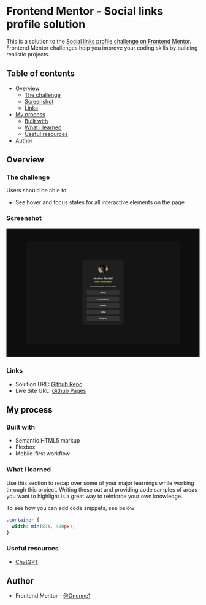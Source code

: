# Frontend Mentor - Social links profile solution

This is a solution to the [Social links profile challenge on Frontend Mentor](https://www.frontendmentor.io/challenges/social-links-profile-UG32l9m6dQ). Frontend Mentor challenges help you improve your coding skills by building realistic projects.

## Table of contents

- [Overview](#overview)
  - [The challenge](#the-challenge)
  - [Screenshot](#screenshot)
  - [Links](#links)
- [My process](#my-process)
  - [Built with](#built-with)
  - [What I learned](#what-i-learned)
  - [Useful resources](#useful-resources)
- [Author](#author)

## Overview

### The challenge

Users should be able to:

- See hover and focus states for all interactive elements on the page

### Screenshot

![](./images/challenge-done.png)

### Links

- Solution URL: [Github Repo](https://github.com/Onenne1/frontend-mentor-social-links-profile)
- Live Site URL: [Github Pages](https://onenne1.github.io/frontend-mentor-social-links-profile)

## My process

### Built with

- Semantic HTML5 markup
- Flexbox
- Mobile-first workflow

### What I learned

Use this section to recap over some of your major learnings while working through this project. Writing these out and providing code samples of areas you want to highlight is a great way to reinforce your own knowledge.

To see how you can add code snippets, see below:

```css
.container {
  width: min(87%, 400px);
}
```

### Useful resources

- [ChatGPT](https://www.chatgpt.com)

## Author

- Frontend Mentor - [@Onenne1](https://www.frontendmentor.io/profile/onenne1)
